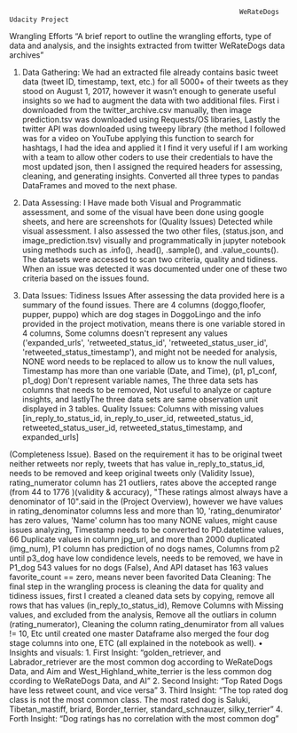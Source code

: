                                                               WeRateDogs Udacity Project
Wrangling Efforts
“A brief report to outline the wrangling efforts, type of data and analysis, and the insights extracted from twitter WeRateDogs data archives”

1. Data Gathering:
We had an extracted file already contains basic tweet data (tweet ID, timestamp, text, etc.) for all 5000+ of their tweets as they stood on August 1, 2017, however it wasn’t enough to generate useful insights so we had to augment the data with two additional files.
First i downloaded from the twitter_archive.csv manually, then image prediction.tsv was downloaded using Requests/OS libraries, Lastly the twitter API was downloaded using tweepy library (the method I followed was for a video on YouTube applying this function to search for hashtags, I had the idea and applied it I find it very useful if I am working with a team to allow other coders to use their credentials to have the most updated json, then I assigned the required headers for assessing, cleaning, and generating insights.
Converted all three types to pandas DataFrames and moved to the next phase.

2. Data Assessing:
I Have made both Visual and Programmatic assessment, and some of the visual have been done using google sheets, and here are screenshots for (Quality Issues) Detected while visual assessment.
I also assessed the two other files, (status.json, and image_prediction.tsv) visually and programmatically in jupyter notebook using methods such as .info(), .head(), .sample(), and .value_counts().
The datasets were accessed to scan two criteria, quality and tidiness. When an issue was detected it was documented under one of these two criteria based on the issues found.

3. Data Issues:
Tidiness Issues
After assessing the data provided here is a summary of the found issues.
There are 4 columns (doggo,floofer, pupper, puppo) which are dog stages in DoggoLingo and the info provided in the project motivation, means there is one variable stored in 4 columns, Some columns doesn't represent any values ('expanded_urls', 'retweeted_status_id', 'retweeted_status_user_id', 'retweeted_status_timestamp'), and might not be needed for analysis, NONE word needs to be replaced to allow us to know the null values, Timestamp has more than one variable (Date, and Time), (p1, p1_conf, p1_dog) Don't represent variable names, The three data sets has columns that needs to be removed, Not useful to analyze or capture insights, and lastlyThe three data sets are same observation unit displayed in 3 tables.
Quality Issues:
Columns with missing values [in_reply_to_status_id, in_reply_to_user_id, retweeted_status_id, retweeted_status_user_id, retweeted_status_timestamp, and expanded_urls] 

(Completeness Issue).
Based on the requirement it has to be original tweet neither retweets nor reply, tweets that has value in_reply_to_status_id, needs to be removed and keep original tweets only (Validity Issue), rating_numerator column has 21 outliers, rates above the accepted range (from 44 to 1776 )(validity & accuracy), "These ratings almost always have a denominator of 10".said in the (Project Overview), however we have values in rating_denominator columns less and more than 10, 'rating_denumirator' has zero values, 'Name' column has too many NONE values, might cause issues analyzing, Timestamp needs to be converted to PD.datetime values, 66 Duplicate values in column jpg_url, and more than 2000 duplicated (img_num), P1 column has prediction of no dogs names, Columns from p2 until p3_dog have low condidence levels, needs to be removed, we have in P1_dog 543 values for no dogs (False), And API dataset has 163 values favorite_count == zero, means never been favorited Data Cleaning: The final step in the wrangling process is cleaning the data for quality and tidiness issues, first I created a cleaned data sets by copying, remove all rows that has values (in_reply_to_status_id), Remove Columns with Missing values, and excluded from the analysis, Remove all the outliars in column (rating_numerator), Cleaning the column rating_denumirator from all values != 10, Etc until created one master Dataframe also merged the four dog stage columns into one, ETC (all explained in the notebook as well). • Insights and visuals: 1. First Insight: “golden_retriever, and Labrador_retriever are the most common dog according to WeRateDogs Data, and Aim and West_Highland_white_terrier is the less common dog ccording to WeRateDogs Data, and AI”
2. Second Insight: “Top Rated Dogs have less retweet count, and vice versa”
3. Third Insight: “The top rated dog class is not the most common class. The most rated dog is Saluki, Tibetan_mastiff, briard, Border_terrier, standard_schnauzer, silky_terrier” 4. Forth Insight: “Dog ratings has no correlation with the most common dog”
